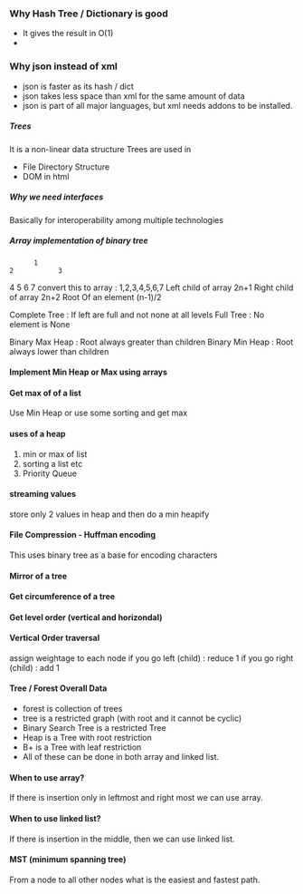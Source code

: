 
### Why Hash Tree / Dictionary is good
* It gives the result in O(1)
* 
### Why json instead of xml
* json is faster as its hash / dict
* json takes less space than xml for the same amount of data
* json is part of all major languages, but xml needs addons to be installed.

##### Trees
It is a non-linear data structure
Trees are used in
* File Directory Structure
* DOM in html

##### Why we need interfaces
Basically for interoperability among multiple technologies

##### Array implementation of binary tree
          1
    2           3
4       5   6       7
convert this to array : 1,2,3,4,5,6,7
Left child of array 2n+1
Right child of array 2n+2
Root Of an element (n-1)/2

Complete Tree : If left are full and not none at all levels
Full Tree : No element is None

Binary Max Heap : Root always greater than children
Binary Min Heap : Root always lower than children

#### Implement Min Heap or Max using arrays

#### Get max of of a list
Use Min Heap or use some sorting and get max

#### uses of a heap
1. min or max of list
2. sorting a list etc
3. Priority Queue

#### streaming values 
store only 2 values in heap and then do a min heapify

#### File Compression - Huffman encoding
This uses binary tree as a base for encoding characters

#### Mirror of a tree

#### Get circumference of a tree

#### Get level order (vertical and horizondal)

#### Vertical Order traversal
assign weightage to each node
if you go left (child) : reduce 1
if you go right (child) : add 1


#### Tree / Forest Overall Data
* forest is collection of trees
* tree is a restricted graph (with root and it cannot be cyclic)
* Binary Search Tree is a restricted Tree
* Heap is a Tree with root restriction
* B+ is a Tree with leaf restriction
* All of these can be done in both array and linked list.

#### When to use array?
If there is insertion only in leftmost and right most we can use array.

#### When to use linked list?
If there is insertion in the middle, then we can use linked list.

#### MST (minimum spanning tree)
From a node to all other nodes what is the easiest and fastest path.
